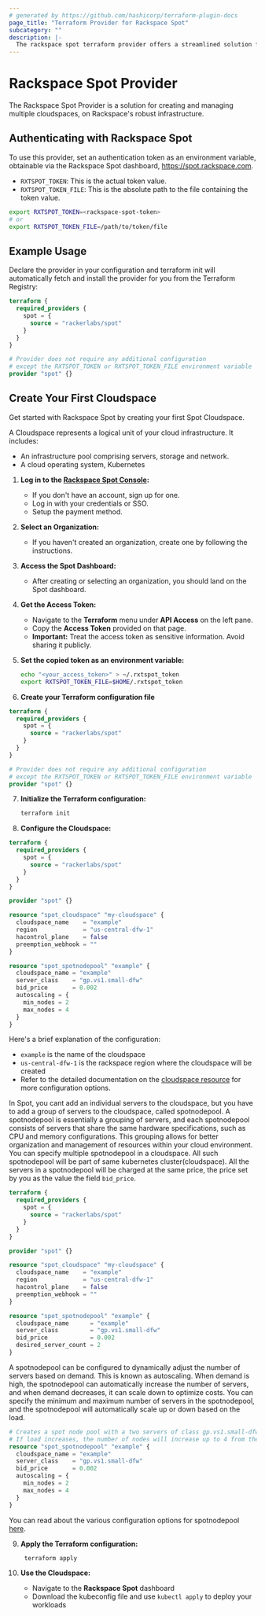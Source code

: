 ```yaml
---
# generated by https://github.com/hashicorp/terraform-plugin-docs
page_title: "Terraform Provider for Rackspace Spot"
subcategory: ""
description: |-
  The rackspace spot terraform provider offers a streamlined solution for creating and managing cloudspaces on Rackspace's robust infrastructure.
---
```


# Rackspace Spot Provider

The Rackspace Spot Provider is a solution for creating and managing multiple cloudspaces, on Rackspace's robust infrastructure.

## Authenticating with Rackspace Spot

To use this provider, set an authentication token as an environment variable, obtainable via the Rackspace Spot dashboard, https://spot.rackspace.com.

- `RXTSPOT_TOKEN`:  This is the actual token value.
- `RXTSPOT_TOKEN_FILE`: This is the absolute path to the file containing the token value.

```bash
export RXTSPOT_TOKEN=<rackspace-spot-token>
# or
export RXTSPOT_TOKEN_FILE=/path/to/token/file
```

## Example Usage

Declare the provider in your configuration and terraform init will automatically fetch and install the provider for you from the Terraform Registry:

```terraform
terraform {
  required_providers {
    spot = {
      source = "rackerlabs/spot"
    }
  }
}

# Provider does not require any additional configuration 
# except the RXTSPOT_TOKEN or RXTSPOT_TOKEN_FILE environment variable
provider "spot" {}
```

## Create Your First Cloudspace

Get started with Rackspace Spot by creating your first Spot Cloudspace.

A Cloudspace represents a logical unit of your cloud infrastructure. It includes:

 - An infrastructure pool comprising servers, storage and network.
 - A cloud operating system, Kubernetes

1. **Log in to the [Rackspace Spot Console](https://spot.rackspace.com):**
   - If you don't have an account, sign up for one.
   - Log in with your credentials or SSO.
   - Setup the payment method.

2. **Select an Organization:**
   - If you haven't created an organization, create one by following the instructions.

3. **Access the Spot Dashboard:**
   - After creating or selecting an organization, you should land on the Spot dashboard.

4. **Get the Access Token:**
   - Navigate to the **Terraform** menu under **API Access** on the left pane.
   - Copy the **Access Token** provided on that page.
   - **Important:** Treat the access token as sensitive information. Avoid sharing it publicly.

5. **Set the copied token as an environment variable:**

     ```bash
     echo "<your_access_token>" > ~/.rxtspot_token
     export RXTSPOT_TOKEN_FILE=$HOME/.rxtspot_token
     ```

6. **Create your Terraform configuration file**

```terraform
terraform {
  required_providers {
    spot = {
      source = "rackerlabs/spot"
    }
  }
}

# Provider does not require any additional configuration 
# except the RXTSPOT_TOKEN or RXTSPOT_TOKEN_FILE environment variable
provider "spot" {}
```

7. **Initialize the Terraform configuration:**

     ```bash
     terraform init
     ```

8. **Configure the Cloudspace:**

```terraform
terraform {
  required_providers {
    spot = {
      source = "rackerlabs/spot"
    }
  }
}

provider "spot" {}

resource "spot_cloudspace" "my-cloudspace" {
  cloudspace_name    = "example"
  region             = "us-central-dfw-1"
  hacontrol_plane    = false
  preemption_webhook = ""
}

resource "spot_spotnodepool" "example" {
  cloudspace_name = "example"
  server_class    = "gp.vs1.small-dfw"
  bid_price       = 0.002
  autoscaling = {
    min_nodes = 2
    max_nodes = 4
  }
}
```

Here's a brief explanation of the configuration:

- `example` is the name of the cloudspace
- `us-central-dfw-1` is the rackspace region where the cloudspace will be created
- Refer to the detailed documentation on the [cloudspace resource](resources/cloudspace.md) for more configuration options.

In Spot, you cant add an individual servers to the cloudspace, but you have to add a group of servers to the cloudspace, called spotnodepool. A spotnodepool is essentially a grouping of servers, and each spotnodepool consists of servers that share the same hardware specifications, such as CPU and memory configurations. This grouping allows for better organization and management of resources within your cloud environment. You can specify multiple spotnodepool in a cloudspace. All such spotnodepool will be part of same kubernetes cluster(cloudspace). All the servers in a spotnodepool will be charged at the same price, the price set by you as the value the field `bid_price`.

```terraform
terraform {
  required_providers {
    spot = {
      source = "rackerlabs/spot"
    }
  }
}

provider "spot" {}

resource "spot_cloudspace" "my-cloudspace" {
  cloudspace_name    = "example"
  region             = "us-central-dfw-1"
  hacontrol_plane    = false
  preemption_webhook = ""
}

resource "spot_spotnodepool" "example" {
  cloudspace_name      = "example"
  server_class         = "gp.vs1.small-dfw"
  bid_price            = 0.002
  desired_server_count = 2
}
```

A spotnodepool can be configured to dynamically adjust the number of servers based on demand. This is known as autoscaling. When demand is high, the spotnodepool can automatically increase the number of servers, and when demand decreases, it can scale down to optimize costs. You can specify the minimum and maximum number of servers in the spotnodepool, and the spotnodepool will automatically scale up or down based on the load. 

```terraform
# Creates a spot node pool with a two servers of class gp.vs1.small-dfw and autoscaling enabled.
# If load increases, the number of nodes will increase up to 4 from the minimum of 2.
resource "spot_spotnodepool" "example" {
  cloudspace_name = "example"
  server_class    = "gp.vs1.small-dfw"
  bid_price       = 0.002
  autoscaling = {
    min_nodes = 2
    max_nodes = 4
  }
}
```

You can read about the various configuration options for spotnodepool [here](resources/spotnodepool.md).

9. **Apply the Terraform configuration:**

     ```bash
      terraform apply
      ```

10. **Use the Cloudspace:**
    - Navigate to the **Rackspace Spot** dashboard
    -  Download the kubeconfig file and use `kubectl apply` to deploy your workloads
